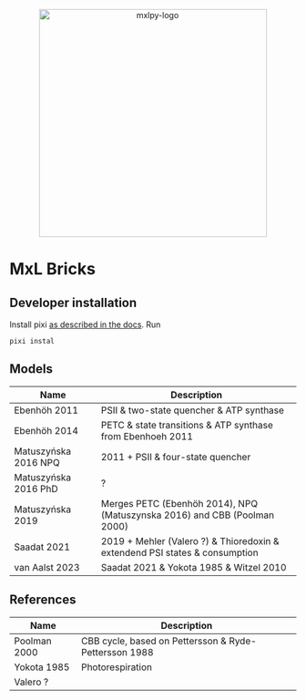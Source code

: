 <p align="center">
    <img src="docs/assets/logo.png" width="400px" alt='mxlpy-logo'>
</p>

# MxL Bricks

## Developer installation

Install pixi [as described in the docs](https://pixi.sh/latest/#installation).
Run

```
pixi instal
```



## Models

| Name                 | Description                                                                 |
| -------------------- | --------------------------------------------------------------------------- |
| Ebenhöh 2011         | PSII & two-state quencher & ATP synthase                                    |
| Ebenhöh 2014         | PETC & state transitions & ATP synthase from Ebenhoeh 2011                  |
| Matuszyńska 2016 NPQ | 2011 + PSII & four-state quencher                                           |
| Matuszyńska 2016 PhD | ?                                                                           |
| Matuszyńska 2019     | Merges PETC (Ebenhöh 2014), NPQ (Matuszynska 2016) and CBB (Poolman 2000)   |
| Saadat 2021          | 2019 + Mehler (Valero ?) & Thioredoxin & extendend PSI states & consumption |
| van Aalst 2023       | Saadat 2021 & Yokota 1985 & Witzel 2010                                     |


## References

| Name         | Description                                           |
| ------------ | ----------------------------------------------------- |
| Poolman 2000 | CBB cycle, based on Pettersson & Ryde-Pettersson 1988 |
| Yokota 1985  | Photorespiration                                      |
| Valero ?     |                                                       |
